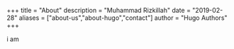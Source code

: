 +++
title = "About"
description = "Muhammad Rizkillah"
date = "2019-02-28"
aliases = ["about-us","about-hugo","contact"]
author = "Hugo Authors"
+++

i am 